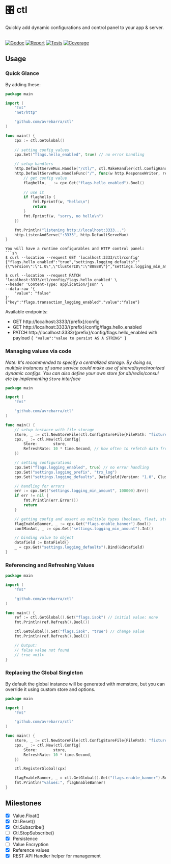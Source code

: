 <div class="info" align="left">
  <h1 class="name">🎛️ ctl</h1>
  Quickly add dynamic configurations and control panel to your app & server.
  <br>
  <br>

[![Godoc][godoc-image]][godoc-url]
[![Report][report-image]][report-url]
[![Tests][tests-image]][tests-url]
[![Coverage][coverage-image]][coverage-url]

</div>

## Usage
### Quick Glance
By adding these:
```go
package main

import (
	"fmt"
	"net/http"

	"github.com/avrebarra/ctl"
)

func main() {
	cpx := ctl.GetGlobal()
	
	// setting config values
	cpx.Set("flags.hello_enabled", true) // no error handling

	// setup handlers
	http.DefaultServeMux.Handle("/ctl/", ctl.MakeHandler(ctl.ConfigHandler{PathPrefix: "/ctl/", Ctl: ctl.GetGlobal()}))
	http.DefaultServeMux.HandleFunc("/", func(w http.ResponseWriter, req *http.Request) {
		// get config value
		flaghello, _ := cpx.Get("flags.hello_enabled").Bool()
		
		// use it
		if flaghello {
			fmt.Fprintf(w, "hello\n")
			return
		}
		fmt.Fprintf(w, "sorry, no hello\n")
	})

	fmt.Println("listening http://localhost:3333...")
	http.ListenAndServe(":3333", http.DefaultServeMux)
}
```
```
You will have a runtime configurables and HTTP control panel:
```sh
$ curl --location --request GET 'localhost:3333/ctl/config'
{"flags.hello_enabled":"true","settings.logging_defaults":"{\"Version\":\"1.0\",\"ClusterID\":\"88888\"}","settings.logging_min_amount":"100000","settings.logging_prefix":"trx_log"}

$ curl --location --request PATCH 'localhost:3333/ctl/config/flags.hello_enabled' \
--header 'Content-Type: application/json' \
--data-raw '{
    "value": "false"
}'
{"key":"flags.transaction_logging_enabled","value":"false"}

```

Available endpoints:
- GET http://localhost:3333/{prefix}/config
- GET http://localhost:3333/{prefix}/config/flags.hello_enabled
- PATCH http://localhost:3333/{prefix}/config/flags.hello_enabled with payload `{ "value":"value to persist AS A STRING" }`

### Managing values via code
*Note: It's recommended to specify a centralized storage. By doing so, multiple instances of same service could make use of shared/synchronized dynamic configs. You can also define your own store for db/redis/consul etc by implementing `Store` interface*

```go
package main

import (
	"fmt"

	"github.com/avrebarra/ctl"
)

func main() {
	// setup instance with file storage
	store, _ := ctl.NewStoreFile(ctl.ConfigStoreFile{FilePath: "fixture/store.json"})
	cpx, _ := ctl.New(ctl.Config{
		Store:       store,
		RefreshRate: 10 * time.Second, // how often to refetch data from store
	})

	// setting configurations
	cpx.Set("flags.logging_enabled", true) // no error handling
	cpx.Set("settings.logging_prefix", "trx_log")
	cpx.Set("settings.logging_defaults", DataField{Version: "1.0", ClusterID: "88888"})

	// handling for errors
	err := cpx.Set("settings.logging_min_amount", 100000).Err()
	if err != nil {
		fmt.Println(err.Error())
		return
	}

	// getting config and assert as multiple types (boolean, float, string, object)
	flagEnableBanner, _ := cpx.Get("flags.enable_banner").Bool()
	confMinAmt, _ := cpx.Get("settings.logging_min_amount").Int()

	// binding value to object
	datafield := DataField{}
	_ = cpx.Get("settings.logging_defaults").Bind(&datafield)
}
```

### Referencing and Refreshing Values
```go
package main

import (
	"fmt"

	"github.com/avrebarra/ctl"
)

func main() {
	ref := ctl.GetGlobal().Get("flags.isok") // initial value: none
	fmt.Println(ref.Refresh().Bool())

	ctl.GetGlobal().Set("flags.isok", "true") // change value
	fmt.Println(ref.Refresh().Bool())

	// Output:
	// false value not found
	// true <nil>
}

```

### Replacing the Global Singleton
By default the global instance will be generated with memstore, but you can override it using custom store and options.

```go
package main

import (
	"fmt"

	"github.com/avrebarra/ctl"
)

func main() {
	store, _ := ctl.NewStoreFile(ctl.ConfigStoreFile{FilePath: "fixture/store.json"})
	cpx, _ := ctl.New(ctl.Config{
		Store:       store,
		RefreshRate: 10 * time.Second,
	})

	ctl.RegisterGlobal(cpx)

	flagEnableBanner, _ = ctl.GetGlobal().Get("flags.enable_banner").Bool()
	fmt.Println("values:", flagEnableBanner)
}
```

## Milestones
- [x] Value.Float()
- [x] Ctl.Reset()
- [x] Ctl.Subscribe()
- [ ] Ctl.StopSubscribe()
- [x] Persistence
- [ ] Value Encryption
- [x] Reference values
- [x] REST API Handler helper for management

[godoc-image]: https://godoc.org/github.com/avrebarra/ctl?status.svg
[godoc-url]: https://godoc.org/github.com/avrebarra/ctl
[report-image]: https://goreportcard.com/badge/github.com/avrebarra/ctl
[report-url]: https://goreportcard.com/report/github.com/avrebarra/ctl
[tests-image]: https://cloud.drone.io/api/badges/avrebarra/ctl/status.svg
[tests-url]: https://cloud.drone.io/avrebarra/ctl
[coverage-image]: https://codecov.io/gh/avrebarra/ctl/graph/badge.svg
[coverage-url]: https://codecov.io/gh/avrebarra/ctl
[sponsor-image]: https://img.shields.io/badge/github-donate-green.svg
